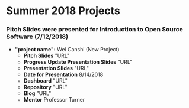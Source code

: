 # Summer 2018 Projects 
### Pitch Slides were presented for Introduction to Open Source Software (7/12/2018) 

- **"project name":** Wei Canshi (New Project)
	- **Pitch Slides** "URL"
	- **Progress Update Presentation Slides** "URL"
	- **Presentation Slides** "URL"
	- **Date for Presentation** 8/14/2018
	- **Dashboard** "URL"
	- **Repository**  "URL"
	- **Blog** "URL"
	- **Mentor** Professor Turner
